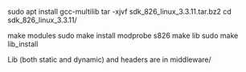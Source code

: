 sudo apt install gcc-multilib
tar -xjvf sdk_826_linux_3.3.11.tar.bz2 
cd sdk_826_linux_3.3.11/

make modules
sudo make install
modprobe s826
make lib
sudo make lib_install

Lib (both static and dynamic) and headers are in
middleware/


